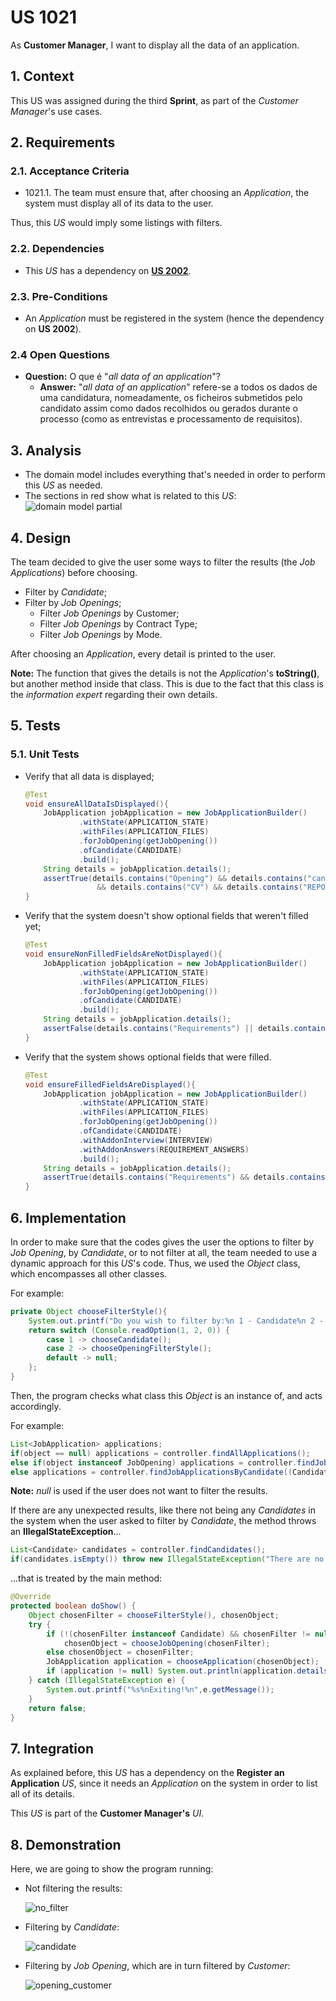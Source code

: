 # US 1021

As **Customer Manager**, I want to display all the data of an application.

## 1. Context

This US was assigned during the third **Sprint**, as part of the *Customer Manager*'s use cases.

## 2. Requirements

### 2.1. Acceptance Criteria

* 1021.1. The team must ensure that, after choosing an *Application*, the system must display all of its data to the user.

Thus, this *US* would imply some listings with filters.

### 2.2. Dependencies

* This *US* has a dependency on [**US 2002**](../../sprintB/us_2002/us2002.md).

### 2.3. Pre-Conditions

* An *Application* must be registered in the system (hence the dependency on **US 2002**).

### 2.4 Open Questions

* **Question:** O que é "*all data of an application*"?
  * **Answer:** "*all data of an application*" refere-se a todos os dados de uma candidatura, nomeadamente, os ficheiros submetidos pelo candidato assim como dados recolhidos ou gerados durante o processo (como as entrevistas e processamento de requisitos).

## 3. Analysis

* The domain model includes everything that's needed in order to perform this *US* as needed.
* The sections in red show what is related to this *US*:
  ![domain model partial](image_files/domain_model_partial.png)

## 4. Design

The team decided to give the user some ways to filter the results (the *Job Applications*) before choosing.
* Filter by *Candidate*;
* Filter by *Job Openings*;
  * Filter *Job Openings* by Customer;
  * Filter *Job Openings* by Contract Type;
  * Filter *Job Openings* by Mode.

After choosing an *Application*, every detail is printed to the user. 

**Note:**
The function that gives the details is not the *Application*'s **toString()**, but another method inside that class. This is due to the fact that this class is the *information expert* regarding their own details.

## 5. Tests

### 5.1. Unit Tests

* Verify that all data is displayed;

  ```java
  @Test
  void ensureAllDataIsDisplayed(){
      JobApplication jobApplication = new JobApplicationBuilder()
              .withState(APPLICATION_STATE)
              .withFiles(APPLICATION_FILES)
              .forJobOpening(getJobOpening())
              .ofCandidate(CANDIDATE)
              .build();
      String details = jobApplication.details();
      assertTrue(details.contains("Opening") && details.contains("candidate") && details.contains("State")
                  && details.contains("CV") && details.contains("REPORT"));
  }
  ```

* Verify that the system doesn't show optional fields that weren't filled yet;

  ```java
  @Test
  void ensureNonFilledFieldsAreNotDisplayed(){
      JobApplication jobApplication = new JobApplicationBuilder()
              .withState(APPLICATION_STATE)
              .withFiles(APPLICATION_FILES)
              .forJobOpening(getJobOpening())
              .ofCandidate(CANDIDATE)
              .build();
      String details = jobApplication.details();
      assertFalse(details.contains("Requirements") || details.contains("Interview"));
  }
  ```

* Verify that the system shows optional fields that were filled.

  ```java
  @Test
  void ensureFilledFieldsAreDisplayed(){
      JobApplication jobApplication = new JobApplicationBuilder()
              .withState(APPLICATION_STATE)
              .withFiles(APPLICATION_FILES)
              .forJobOpening(getJobOpening())
              .ofCandidate(CANDIDATE)
              .withAddonInterview(INTERVIEW)
              .withAddonAnswers(REQUIREMENT_ANSWERS)
              .build();
      String details = jobApplication.details();
      assertTrue(details.contains("Requirements") && details.contains("Interview"));
  }
  ```

## 6. Implementation

In order to make sure that the codes gives the user the options to filter by *Job Opening*, by *Candidate*, or to not filter at all, the team needed to use a dynamic approach for this *US*'s code. Thus, we used the *Object* class, which encompasses all other classes.

For example:
```java 
private Object chooseFilterStyle(){
    System.out.printf("Do you wish to filter by:%n 1 - Candidate%n 2 - Job Opening%n 0 - None%n");
    return switch (Console.readOption(1, 2, 0)) {
        case 1 -> chooseCandidate();
        case 2 -> chooseOpeningFilterStyle();
        default -> null;
    };
}
```

Then, the program checks what class this *Object* is an instance of, and acts accordingly.

For example:

```java 
List<JobApplication> applications;
if(object == null) applications = controller.findAllApplications();
else if(object instanceof JobOpening) applications = controller.findJobApplicationsByJobOpening((JobOpening) object);
else applications = controller.findJobApplicationsByCandidate((Candidate) object);
```

**Note:** *null* is used if the user does not want to filter the results.

If there are any unexpected results, like there not being any *Candidates* in the system when the user asked to filter by *Candidate*, the method throws an **IllegalStateException**...

```java 
List<Candidate> candidates = controller.findCandidates();
if(candidates.isEmpty()) throw new IllegalStateException("There are no registered Candidates.");
```

...that is treated by the main method:

```java 
@Override
protected boolean doShow() {
    Object chosenFilter = chooseFilterStyle(), chosenObject;
    try {
        if (!(chosenFilter instanceof Candidate) && chosenFilter != null)
            chosenObject = chooseJobOpening(chosenFilter);
        else chosenObject = chosenFilter;
        JobApplication application = chooseApplication(chosenObject);
        if (application != null) System.out.println(application.details());
    } catch (IllegalStateException e) {
        System.out.printf("%s%nExiting!%n",e.getMessage());
    }
    return false;
}
```

## 7. Integration

As explained before, this *US* has a dependency on the **Register an Application** *US*, since it needs an *Application* on the system in order to list all of its details.

This *US* is part of the **Customer Manager's** *UI*.

## 8. Demonstration

Here, we are going to show the program running:

* Not filtering the results:

  ![no_filter](image_files/demonstration/demonstration_wo_filter.png)

* Filtering by *Candidate*:

  ![candidate](image_files/demonstration/demonstration_candidate.png)

* Filtering by *Job Opening*, which are in turn filtered by *Customer*:

  ![opening_customer](image_files/demonstration/demonstration_opening_customer.png)
